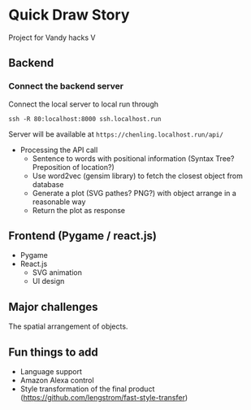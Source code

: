 # Quick Draw Story
Project for Vandy hacks V


## Backend
### Connect the backend server  <br>
Connect the local server to local run through
```
ssh -R 80:localhost:8000 ssh.localhost.run
```
Server will be available at `https://chenling.localhost.run/api/`
- Processing the API call
  - Sentence to words with positional information (Syntax Tree? Preposition of location?)
  - Use word2vec (gensim library) to fetch the closest object from database
  - Generate a plot (SVG pathes? PNG?) with object arrange in a reasonable way
  - Return the plot as response

## Frontend (Pygame / react.js)
- Pygame 
- React.js
  - SVG animation
  - UI design

## Major challenges
The spatial arrangement of objects.

## Fun things to add
- Language support
- Amazon Alexa control
- Style transformation of the final product (https://github.com/lengstrom/fast-style-transfer)
